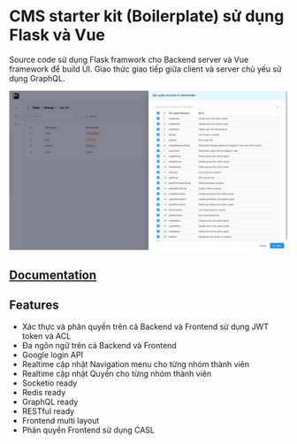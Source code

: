 # CMS starter kit (Boilerplate) sử dụng Flask và Vue

Source code sử dụng Flask framwork cho Backend server và Vue framework để build UI. Giao thức giao tiếp giữa client và server chủ yếu sử dụng GraphQL.

![Introdution](docs/_media/intro_ss.png)

## [Documentation](http://nguyenducduy.github.io/graphue)

## Features

- Xác thực và phân quyền trên cả Backend và Frontend sử dụng JWT token và ACL
- Đa ngôn ngữ trên cả Backend và Frontend
- Google login API
- Realtime cập nhật Navigation menu cho từng nhóm thành viên
- Realtime cập nhật Quyền cho từng nhóm thành viên
- Socketio ready
- Redis ready
- GraphQL ready
- RESTful ready
- Frontend multi layout
- Phân quyền Frontend sử dụng CASL
